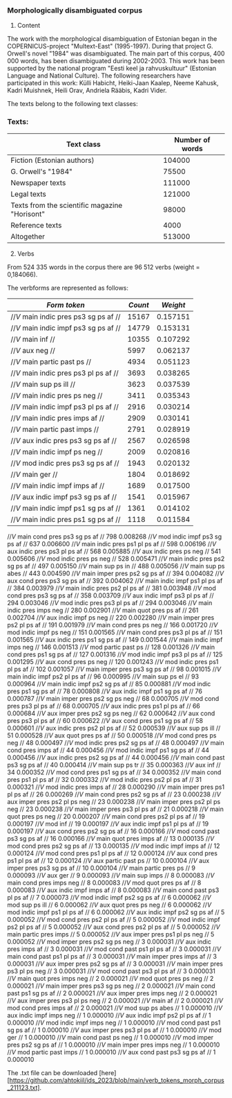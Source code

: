### Morphologically disambiguated corpus

1. Content

The work with the morphological disambiguation of Estonian began in the COPERNICUS-project "Multext-East" (1995-1997). During that project G. Orwell's novel "1984" was disambiguated. 
The main part of this corpus, 400 000 words, has been disambiguated during 2002-2003. This work has been supported by the national program "Eesti keel ja rahvuskultuur" 
(Estonian Language and National Culture). The following researchers have participated in this work: Külli Habicht, Heiki-Jaan Kaalep, Neeme Kahusk, Kadri Muishnek, 
Heili Orav, Andriela Rääbis, Kadri Vider.

The texts belong to the following text classes:

### Texts:

| Text class | Number of words |
|---------------------------------------|---------------|
| Fiction (Estonian authors) | 104000 |
| G. Orwell's "1984" | 75500 |
| Newspaper texts | 111000 |
| Legal texts | 121000 |
| Texts from the scientific magazine "Horisont" | 98000 |
| Reference texts | 4000 |
| Altogether | 513000 |

2. Verbs

From 524 335 words in the corpus there are 96 512 verbs (weight = 0,184066).

The verbforms are represented as follows:

| *Form token* | *Count* | *Weight* |
| --- | --- | --- |        
|//_V_ main indic pres ps3 sg ps af //             	 |15167	  |0.157151|
|//_V_ main indic impf ps3 sg ps af //             	 |14779	  |0.153131|
|//_V_ main inf //                                 	 |10355	  |0.107292|
|//_V_ aux neg //                                  	 |5997	  |0.062137|
|//_V_ main partic past ps //                      	 |4934	  |0.051123|
|//_V_ main indic pres ps3 pl ps af //             	  |3693	  |0.038265|
|//_V_ main sup ps ill //                          	  |3623	  |0.037539|
|//_V_ main indic pres ps neg //                   	  |3411	  |0.035343|
|//_V_ main indic impf ps3 pl ps af //             	  |2916	  |0.030214|
|//_V_ main indic pres imps af //                  	  |2909	  |0.030141|
|//_V_ main partic past imps //                    	  |2791	  |0.028919|
|//_V_ aux indic pres ps3 sg ps af //              	  |2567	  |0.026598|
|//_V_ main indic impf ps neg //                   	  |2009	  |0.020816|
|//_V_ mod indic pres ps3 sg ps af //              	  |1943	  |0.020132|
|//_V_ main ger //                                 	  |1804	  |0.018692|
|//_V_ main indic impf imps af //                  	  |1689	  |0.017500|
|//_V_ aux indic impf ps3 sg ps af //              	  |1541	  |0.015967|
|//_V_ main indic impf ps1 sg ps af //             	  |1361	  |0.014102|
|//_V_ main indic pres ps1 sg ps af //             	  |1118	  |0.011584|
//_V_ main cond pres ps3 sg ps af //              	   798	  0.008268
//_V_ mod indic impf ps3 sg ps af //              	   637	  0.006600
//_V_ main indic pres ps1 pl ps af //             	   598	  0.006196
//_V_ aux indic pres ps3 pl ps af //              	   568	  0.005885
//_V_ aux indic pres ps neg //                    	   541	  0.005606
//_V_ mod indic pres ps neg //                    	   528	  0.005471
//_V_ main indic pres ps2 sg ps af //             	   497	  0.005150
//_V_ main sup ps in //                           	   488	  0.005056
//_V_ main sup ps abes //                         	   443	  0.004590
//_V_ main imper pres ps2 sg ps af //             	   394	  0.004082
//_V_ aux cond pres ps3 sg ps af //               	   392	  0.004062
//_V_ main indic impf ps1 pl ps af //             	   384	  0.003979
//_V_ main indic pres ps2 pl ps af //             	   381	  0.003948
//_V_ mod cond pres ps3 sg ps af //               	   358	  0.003709
//_V_ aux indic impf ps3 pl ps af //              	   294	  0.003046
//_V_ mod indic pres ps3 pl ps af //              	   294	  0.003046
//_V_ main indic pres imps neg //                 	   280	  0.002901
//_V_ main quot pres ps af //                     	   261	  0.002704
//_V_ aux indic impf ps neg //                    	   220	  0.002280
//_V_ main imper pres ps2 pl ps af //             	   191	  0.001979
//_V_ main cond pres ps neg //                    	   166	  0.001720
//_V_ mod indic impf ps neg //                    	   151	  0.001565
//_V_ main cond pres ps3 pl ps af //              	   151	  0.001565
//_V_ aux indic pres ps1 sg ps af //              	   149	  0.001544
//_V_ main indic impf imps neg //                 	   146	  0.001513
//_V_ mod partic past ps //                       	   128	  0.001326
//_V_ main cond pres ps1 sg ps af //              	   127	  0.001316
//_V_ mod indic impf ps3 pl ps af //              	   125	  0.001295
//_V_ aux cond pres ps neg //                     	   120	  0.001243
//_V_ mod indic pres ps1 pl ps af //              	   102	  0.001057
//_V_ main imper pres ps3 sg ps af //             	    98	  0.001015
//_V_ main indic impf ps2 pl ps af //             	    96	  0.000995
//_V_ main sup ps el //                           	    93	  0.000964
//_V_ main indic impf ps2 sg ps af //             	    85	  0.000881
//_V_ mod indic pres ps1 sg ps af //              	    78	  0.000808
//_V_ aux indic impf ps1 sg ps af //              	    76	  0.000787
//_V_ main imper pres ps2 sg ps neg //            	    68	  0.000705
//_V_ mod cond pres ps3 pl ps af //               	    68	  0.000705
//_V_ aux indic pres ps1 pl ps af //              	    66	  0.000684
//_V_ aux imper pres ps2 sg ps neg //             	    62	  0.000642
//_V_ aux cond pres ps3 pl ps af //               	    60	  0.000622
//_V_ aux cond pres ps1 sg ps af //               	    58	  0.000601
//_V_ aux indic pres ps2 pl ps af //              	    52	  0.000539
//_V_ aux sup ps ill //                           	    51	  0.000528
//_V_ aux quot pres ps af //                      	    50	  0.000518
//_V_ mod cond pres ps neg //                     	    48	  0.000497
//_V_ mod indic pres ps2 sg ps af //              	    48	  0.000497
//_V_ main cond pres imps af //                   	    44	  0.000456
//_V_ mod indic impf ps1 sg ps af //              	    44	  0.000456
//_V_ aux indic pres ps2 sg ps af //              	    44	  0.000456
//_V_ main cond past ps3 sg ps af //              	    40	  0.000414
//_V_ main sup ps tr //                           	    35	  0.000363
//_V_ aux inf //                                  	    34	  0.000352
//_V_ mod cond pres ps1 sg ps af //               	    34	  0.000352
//_V_ main cond pres ps1 pl ps af //              	    32	  0.000332
//_V_ mod indic pres ps2 pl ps af //              	    31	  0.000321
//_V_ mod indic pres imps af //                   	    28	  0.000290
//_V_ main imper pres ps1 pl ps af //             	    26	  0.000269
//_V_ main cond pres ps2 sg ps af //              	    23	  0.000238
//_V_ aux imper pres ps2 pl ps neg //             	    23	  0.000238
//_V_ main imper pres ps2 pl ps neg //            	    23	  0.000238
//_V_ main imper pres ps3 pl ps af //             	    21	  0.000218
//_V_ main quot pres ps neg //                    	    20	  0.000207
//_V_ main cond pres ps2 pl ps af //              	    19	  0.000197
//_V_ mod inf //                                  	    19	  0.000197
//_V_ aux indic impf ps1 pl ps af //              	    19	  0.000197
//_V_ aux cond pres ps2 sg ps af //               	    16	  0.000166
//_V_ mod cond past ps3 sg ps af //               	    16	  0.000166
//_V_ main quot pres imps af //                   	    13	  0.000135
//_V_ mod cond pres ps2 sg ps af //               	    13	  0.000135
//_V_ mod indic impf imps af //                   	    12	  0.000124
//_V_ mod cond pres ps1 pl ps af //               	    12	  0.000124
//_V_ aux cond pres ps1 pl ps af //               	    12	  0.000124
//_V_ aux partic past ps //                       	    10	  0.000104
//_V_ aux imper pres ps3 sg ps af //              	    10	  0.000104
//_V_ main partic pres ps //                      	     9	  0.000093
//_V_ aux ger //                                  	     9	  0.000093
//_V_ main sup imps //                            	     8	  0.000083
//_V_ main cond pres imps neg //                  	     8	  0.000083
//_V_ mod quot pres ps af //                      	     8	  0.000083
//_V_ aux indic impf imps af //                   	     8	  0.000083
//_V_ main cond past ps3 pl ps af //              	     7	  0.000073
//_V_ mod indic impf ps2 sg ps af //              	     6	  0.000062
//_V_ mod sup ps ill //                           	     6	  0.000062
//_V_ aux quot pres ps neg //                     	     6	  0.000062
//_V_ mod indic impf ps1 pl ps af //              	     6	  0.000062
//_V_ aux indic impf ps2 sg ps af //              	     5	  0.000052
//_V_ mod cond pres ps2 pl ps af //               	     5	  0.000052
//_V_ mod indic impf ps2 pl ps af //              	     5	  0.000052
//_V_ aux cond pres ps2 pl ps af //               	     5	  0.000052
//_V_ main partic pres imps //                    	     5	  0.000052
//_V_ aux imper pres ps1 pl ps neg //             	     5	  0.000052
//_V_ mod imper pres ps2 sg ps neg //             	     3	  0.000031
//_V_ aux indic pres imps af //                   	     3	  0.000031
//_V_ mod cond past ps1 pl ps af //               	     3	  0.000031
//_V_ main cond past ps1 pl ps af //              	     3	  0.000031
//_V_ main imper pres imps af //                  	     3	  0.000031
//_V_ aux imper pres ps2 sg ps af //              	     3	  0.000031
//_V_ main imper pres ps3 pl ps neg //            	     3	  0.000031
//_V_ mod cond past ps3 pl ps af //               	     3	  0.000031
//_V_ main quot pres imps neg //                  	     2	  0.000021
//_V_ mod quot pres ps neg //                     	     2	  0.000021
//_V_ main imper pres ps3 sg ps neg //            	     2	  0.000021
//_V_ main cond past ps1 sg ps af //              	     2	  0.000021
//_V_ aux imper pres imps neg //                  	     2	  0.000021
//_V_ aux imper pres ps3 pl ps neg //             	     2	  0.000021
//_V_ main af //                                  	     2	  0.000021
//_V_ mod cond pres imps af //                    	     2	  0.000021
//_V_ mod sup ps abes //                          	     1	  0.000010
//_V_ aux indic impf imps neg //                  	     1	  0.000010
//_V_ aux indic impf ps2 pl ps af //              	     1	  0.000010
//_V_ mod indic impf imps neg //                  	     1	  0.000010
//_V_ mod cond past ps1 sg ps af //               	     1	  0.000010
//_V_ aux imper pres ps3 pl ps af //              	     1	  0.000010
//_V_ mod ger //                                  	     1	  0.000010
//_V_ main cond past ps neg //                    	     1	  0.000010
//_V_ mod imper pres ps2 sg ps af //              	     1	  0.000010
//_V_ main imper pres imps neg //                 	     1	  0.000010
//_V_ mod partic past imps //                     	     1	  0.000010
//_V_ aux cond past ps3 sg ps af //               	     1	  0.000010

The .txt file can be downloaded [here][https://github.com/ahtokiil/ids_2023/blob/main/verb_tokens_morph_corpus_211123.txt].
